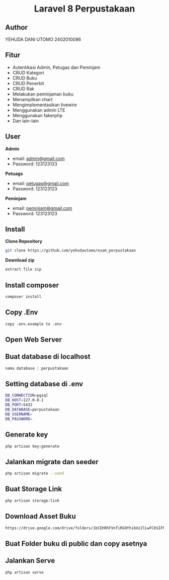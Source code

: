 <h1 align="center">Laravel 8 Perpustakaan</h1>

## Author
YEHUDA DANI UTOMO
2402010086

## Fitur 

- Autentikasi Admin, Petugas dan Peminjam
- CRUD Kategori
- CRUD Buku
- CRUD Penerbit
- CRUD Rak
- Melakukan peminjaman buku
- Menampilkan chart
- Mengimplementasikan livewire
- Menggunakan admin LTE
- Menggunakan fakerphp
- Dan lain-lain

## User

**Admin**

- email: admin@gmail.com
- Password: 123123123

**Petuags**

- email: petugas@gmail.com
- Password: 123123123

**Peminjam**

- email: peminjam@gmail.com
- Password: 123123123

## Install

**Clone Repository**

```bash
git clone https://github.com/yehudautomo/exam_perpustakaan
```

**Download zip**

```bash
extract file zip
```


## Install composer

```bash
composer install
```

## Copy .Env

```bash
copy .env.example to .env
```

## Open Web Server


## Buat database di localhost 

```bash
nama database : perpustakaan
```

## Setting database di .env

```bash
DB_CONNECTION=pgsql
DB_HOST=127.0.0.1
DB_PORT=5432
DB_DATABASE=perpustakaan
DB_USERNAME=
DB_PASSWORD=
```

## Generate key

```bash
php artisan key:generate
```

## Jalankan migrate dan seeder

```bash
php artisan migrate --seed
```

## Buat Storage Link

```bash
php artisan storage:link
```

## Download Asset Buku

```bash
https://drive.google.com/drive/folders/1bCEhRhFVnTiRG9YhibUz2lLwFC6SIFNW?usp=sharing
```

## Buat Folder buku di public dan copy asetnya


## Jalankan Serve

```bash
php artisan serve
```
